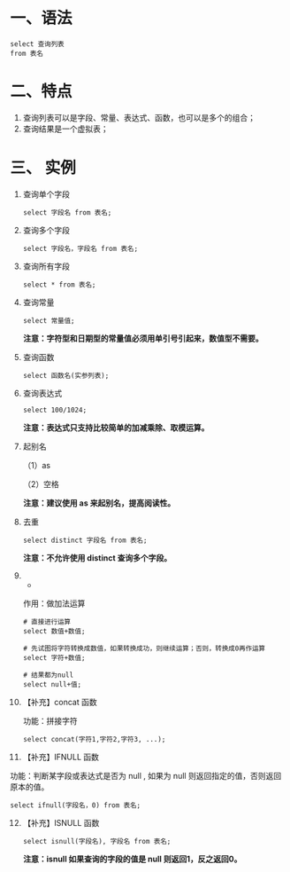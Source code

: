 # 一、语法

```mysql
select 查询列表
from 表名
```

# 二、特点

1. 查询列表可以是字段、常量、表达式、函数，也可以是多个的组合；
2. 查询结果是一个虚拟表；

# 三、 实例

1. 查询单个字段

   ```mysql
   select 字段名 from 表名;
   ```

2. 查询多个字段

   ```mysql
   select 字段名，字段名 from 表名;
   ```

3. 查询所有字段

   ```mysql
   select * from 表名;
   ```

4. 查询常量

   ```mysql
   select 常量值;
   ```

   **注意：字符型和日期型的常量值必须用单引号引起来，数值型不需要。**

5. 查询函数

   ```mysql
   select 函数名(实参列表);
   ```

6. 查询表达式

   ```mysql
   select 100/1024;
   ```

   **注意：表达式只支持比较简单的加减乘除、取模运算。**

7. 起别名

   （1）as

   （2）空格

   **注意：建议使用 as 来起别名，提高阅读性。**

8. 去重

   ```mysql
   select distinct 字段名 from 表名;
   ```

   **注意：不允许使用 distinct 查询多个字段。**

9. +

   作用：做加法运算

   ```mysql
   # 直接进行运算
   select 数值+数值; 
   ```

   ```mysql
   # 先试图将字符转换成数值，如果转换成功，则继续运算；否则，转换成0再作运算
   select 字符+数值;
   ```

   ```mysql
   # 结果都为null
   select null+值;
   ```

10. 【补充】concat 函数

    功能：拼接字符

    ```mysql
    select concat(字符1,字符2,字符3, ...);
    ```

11. 【补充】IFNULL 函数

功能：判断某字段或表达式是否为 null , 如果为 null 则返回指定的值，否则返回原本的值。

```mysql
select ifnull(字段名，0) from 表名;
```

12. 【补充】ISNULL 函数

    ```mysql
    select isnull(字段名), 字段名 from 表名;
    ```

    **注意：isnull 如果查询的字段的值是 null 则返回1，反之返回0。**